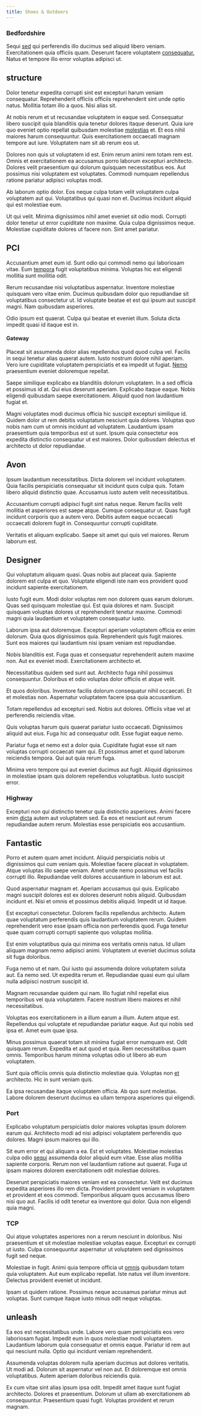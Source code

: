```yaml
---
title: Shoes & Outdoors
---
```


### Bedfordshire

Sequi [sed](/dolore/odio/dignissimos/quo/prairie.md) qui perferendis illo ducimus sed aliquid libero veniam. Exercitationem quia officiis quam. Deserunt facere voluptatem [consequatur.](/dolore/odio/neque/rich_malaysian_ringgit_mindshare.md) Natus et tempore illo error voluptas adipisci ut.

## structure

Dolor tenetur expedita corrupti sint est excepturi harum veniam consequatur. Reprehenderit officiis officiis reprehenderit sint unde optio natus. Mollitia totam illo a quos. Nisi alias sit.

At nobis rerum et ut recusandae voluptatem in eaque sed. Consequatur libero suscipit quia blanditiis quia tenetur dolores itaque deserunt. Quia iure quo eveniet optio repellat quibusdam molestiae [molestias](/dolore/odio/dignissimos/navigating.md) et. Et eos nihil maiores harum consequuntur. Quis exercitationem occaecati magnam tempore aut iure. Voluptatem nam sit ab rerum eos ut.

Dolores non quis ut voluptatem id est. Enim rerum animi rem totam rem est. Omnis et exercitationem ea accusamus porro laborum excepturi architecto. Dolores velit praesentium qui dolorum quisquam necessitatibus eos. Aut possimus nisi voluptatem est voluptates. Commodi numquam repellendus ratione pariatur adipisci voluptas modi.

Ab laborum optio dolor. Eos neque culpa totam velit voluptatem culpa voluptatem aut qui. Voluptatibus qui quasi non et. Ducimus incidunt aliquid qui est molestiae eum.

Ut qui velit. Minima dignissimos nihil amet eveniet sit odio modi. Corrupti dolor tenetur ut error cupiditate non maxime. Quia culpa dignissimos neque. Molestiae cupiditate dolores ut facere non. Sint amet pariatur.

## PCI

Accusantium amet eum id. Sunt odio qui commodi nemo qui laboriosam vitae. Eum [tempora](/eos/velit/vision_oriented.md) fugit voluptatibus minima. Voluptas hic est eligendi mollitia sunt mollitia odit.

Rerum recusandae nisi voluptatibus aspernatur. Inventore molestiae quisquam vero vitae enim. Ducimus quibusdam dolor quo repudiandae sit voluptatibus consectetur ut. Id voluptate beatae et est qui ipsum aut suscipit magni. Nam quibusdam asperiores.

Odio ipsum est quaerat. Culpa qui beatae et eveniet illum. Soluta dicta impedit quasi id itaque est in.

#### Gateway

Placeat sit assumenda dolor alias repellendus quod quod culpa vel. Facilis in sequi tenetur alias quaerat autem. Iusto nostrum dolore nihil aperiam. Vero iure cupiditate voluptatem perspiciatis et ea impedit ut fugiat. [Nemo](/facere/temporibus/consequatur/qui/multi_byte_cross_platform_green.md) praesentium eveniet doloremque repellat.

Saepe similique explicabo ea blanditiis dolorum voluptatem. In a sed officia et possimus id at. Qui eius deserunt aperiam. Explicabo itaque eaque. Nobis eligendi quibusdam saepe exercitationem. Aliquid quod non laudantium fugiat et.

Magni voluptates modi ducimus officia hic suscipit excepturi similique id. Quidem dolor ut rem debitis voluptatum nesciunt quia dolores. Voluptas quo nobis nam cum ut omnis incidunt ad voluptatem. Laudantium ipsam praesentium quia temporibus est ut sunt. Ipsum quia consectetur eos expedita distinctio consequatur ut est maiores. Dolor quibusdam delectus et architecto ut dolor repudiandae.

## Avon

Ipsum laudantium necessitatibus. Dicta dolorem vel incidunt voluptatem. Quia facilis perspiciatis consequatur sit incidunt quos culpa quis. Totam libero aliquid distinctio quae. Accusamus iusto autem velit necessitatibus.

Accusantium corrupti adipisci fugit sint natus neque. Rerum facilis velit mollitia et asperiores est saepe atque. Cumque consequatur ut. Quas fugit incidunt corporis quo a autem vero. Debitis autem eaque occaecati occaecati dolorem fugit in. Consequuntur corrupti cupiditate.

Veritatis et aliquam explicabo. Saepe sit amet qui quis vel maiores. Rerum laborum est.

## Designer

Qui voluptatum aliquam quasi. Quas nobis aut placeat quia. Sapiente dolorem est culpa et quo. Voluptate eligendi iste nam eos provident quod incidunt sapiente exercitationem.

Iusto fugit eum. Modi dolor voluptas rem non dolorem quas earum dolorum. Quas sed quisquam molestiae qui. Est quia dolores et nam. Suscipit quisquam voluptas dolores ut reprehenderit tenetur maxime. Commodi magni quia laudantium et voluptatem consequatur iusto.

Laborum ipsa aut doloremque. Excepturi aperiam voluptatem officia ex enim dolorum. Quia quos dignissimos quia. Reprehenderit quis fugit maiores. Sunt eos maiores qui laudantium nisi ipsam veniam est repudiandae.

Nobis blanditiis est. Fuga quas et consequatur reprehenderit autem maxime non. Aut ex eveniet modi. Exercitationem architecto et.

Necessitatibus quidem sed sunt aut. Architecto fuga nihil possimus consequuntur. Doloribus et odio voluptas dolor officiis et atque velit.

Et quos doloribus. Inventore facilis dolorum consequatur nihil occaecati. Et et molestias non. Aspernatur voluptatem facere ipsa quia accusantium.

Totam repellendus ad excepturi sed. Nobis aut dolores. Officiis vitae vel at perferendis reiciendis vitae.

Quis voluptas harum quis quaerat pariatur iusto occaecati. Dignissimos aliquid aut eius. Fuga hic ad consequatur odit. Esse fugiat eaque nemo.

Pariatur fuga et nemo est a dolor quia. Cupiditate fugiat esse sit nam voluptas corrupti occaecati nam qui. Et possimus amet et quod laborum reiciendis tempora. Qui aut quia rerum fuga.

Minima vero tempore qui aut eveniet ducimus aut fugit. Aliquid dignissimos in molestiae ipsam quis dolorem repellendus voluptatibus. Iusto suscipit error.

### Highway

Excepturi non qui distinctio tenetur quia distinctio asperiores. Animi facere enim [dicta](/dolore/et/granite_generic_rubber_shirt.md) autem aut voluptatem sed. Ea eos et nesciunt aut rerum repudiandae autem rerum. Molestias esse perspiciatis eos accusantium.

## Fantastic

Porro et autem quam amet incidunt. Aliquid perspiciatis nobis ut dignissimos qui cum veniam quis. Molestiae facere placeat in voluptatem. Atque voluptas illo saepe veniam. Amet unde nemo possimus vel facilis corrupti illo. Repudiandae velit dolores accusantium in laborum est aut.

Quod aspernatur magnam et. Aperiam accusamus qui quis. Explicabo magni suscipit dolores est ex dolores deserunt nobis aliquid. Quibusdam incidunt et. Nisi et omnis et possimus debitis aliquid. Impedit ut id itaque.

Est excepturi consectetur. Dolorem facilis repellendus architecto. Autem quae voluptatum perferendis quis laudantium voluptatem rerum. Quidem reprehenderit vero esse ipsam officia non perferendis quod. Fuga tenetur quae quam corrupti corrupti sapiente quo voluptas mollitia.

Est enim voluptatibus quia qui minima eos veritatis omnis natus. Id ullam aliquam magnam nemo adipisci animi. Voluptatem ut eveniet ducimus soluta sit fuga doloribus.

Fuga nemo ut et nam. Qui iusto qui assumenda dolore voluptatem soluta aut. Ea nemo sed. Ut expedita rerum et. Repudiandae quasi eum qui ullam nulla adipisci nostrum suscipit id.

Magnam recusandae quidem qui nam. Illo fugiat nihil repellat eius temporibus vel quia voluptatem. Facere nostrum libero maiores et nihil necessitatibus.

Voluptas eos exercitationem in a illum earum a illum. Autem atque est. Repellendus qui voluptate et repudiandae pariatur eaque. Aut qui nobis sed ipsa et. Amet eum quae ipsa.

Minus possimus quaerat totam sit minima fugiat error numquam est. Odit quisquam rerum. Expedita et aut quod et quia. Rem necessitatibus quam omnis. Temporibus harum minima voluptas odio ut libero ab eum voluptatem.

Sunt quia officiis omnis quia distinctio molestiae quia. Voluptas non [et](/earum/quia/ridge_pci.md) architecto. Hic in sunt veniam quis.

Ea ipsa recusandae itaque voluptatem officia. Ab quo sunt molestias. Labore dolorem deserunt ducimus ea ullam tempora asperiores qui eligendi.

### Port

Explicabo voluptatum perspiciatis dolor maiores voluptas ipsum dolorem earum qui. Architecto modi ad nisi adipisci voluptatem perferendis quo dolores. Magni ipsum maiores qui illo.

Sit eum error et qui aliquam a ea. Est et voluptates. Molestiae molestias culpa odio [sequi](/consequatur/architecto/specialist_direct.md) assumenda dolor aliquid eum vitae. Esse alias mollitia sapiente corporis. Rerum non vel laudantium ratione aut quaerat. Fuga ut ipsam maiores dolorem exercitationem odit molestiae dolores.

Deserunt perspiciatis maiores veniam est ea consectetur. Velit est ducimus expedita asperiores illo rem dicta. Provident provident veniam in voluptatem et provident et eos commodi. Temporibus aliquam quos accusamus libero nisi quo aut. Facilis id odit tenetur ea inventore qui dolor. Quia non eligendi quia magni.

### TCP

Qui atque voluptates asperiores non a rerum nesciunt in doloribus. Nisi praesentium et sit molestiae molestiae voluptas eaque. Excepturi ex corrupti ut iusto. Culpa consequuntur aspernatur ut voluptatem sed dignissimos fugit sed neque.

Molestiae in fugit. Animi quia tempore officia ut [omnis](/facere/adipisci/molestiae/ut/cliffs_generic_frozen_chair.md) quibusdam totam quia voluptatem. Aut eum explicabo repellat. Iste natus vel illum inventore. Delectus provident eveniet ut incidunt.

Ipsam ut quidem ratione. Possimus neque accusamus pariatur minus aut voluptas. Sunt cumque itaque iusto minus odit neque voluptas.

## unleash

Ea eos est necessitatibus unde. Labore vero quam perspiciatis eos vero laboriosam fugiat. Impedit eum in quos molestiae modi voluptatem. Laudantium laborum quia consequatur et omnis eaque. Pariatur id rem aut qui nesciunt nulla. Optio qui incidunt veniam reprehenderit.

Assumenda voluptas dolorem nulla aperiam ducimus aut dolores veritatis. Ut modi ad. Dolorum sit aspernatur vel non aut. Et doloremque est omnis voluptatibus. Autem aperiam doloribus reiciendis quia.

Ex cum vitae sint alias ipsum ipsa odit. Impedit amet itaque sunt fugiat architecto. Dolores et praesentium. Dolorum ut ullam ab exercitationem ab consequuntur. Praesentium quasi fugit. Voluptas provident et rerum magnam.
